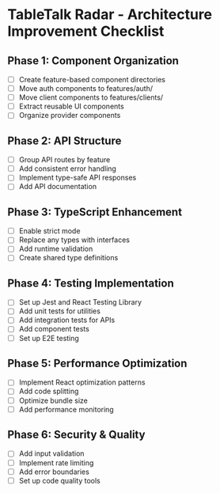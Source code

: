 
# TableTalk Radar - Architecture Improvement Checklist

## Phase 1: Component Organization
- [ ] Create feature-based component directories
- [ ] Move auth components to features/auth/
- [ ] Move client components to features/clients/
- [ ] Extract reusable UI components
- [ ] Organize provider components

## Phase 2: API Structure
- [ ] Group API routes by feature
- [ ] Add consistent error handling
- [ ] Implement type-safe API responses
- [ ] Add API documentation

## Phase 3: TypeScript Enhancement
- [ ] Enable strict mode
- [ ] Replace any types with interfaces
- [ ] Add runtime validation
- [ ] Create shared type definitions

## Phase 4: Testing Implementation
- [ ] Set up Jest and React Testing Library
- [ ] Add unit tests for utilities
- [ ] Add integration tests for APIs
- [ ] Add component tests
- [ ] Set up E2E testing

## Phase 5: Performance Optimization
- [ ] Implement React optimization patterns
- [ ] Add code splitting
- [ ] Optimize bundle size
- [ ] Add performance monitoring

## Phase 6: Security & Quality
- [ ] Add input validation
- [ ] Implement rate limiting
- [ ] Add error boundaries
- [ ] Set up code quality tools
